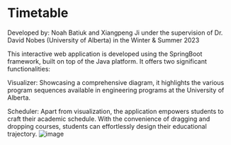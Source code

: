 # Timetable

Developed by: Noah Batiuk and Xiangpeng Ji under the supervision of Dr. David Nobes (University of Alberta) in the Winter & Summer 2023

This interactive web application is developed using the SpringBoot framework, built on top of the Java platform. It offers two significant functionalities:

Visualizer: Showcasing a comprehensive diagram, it highlights the various program sequences available in engineering programs at the University of Alberta.

Scheduler: Apart from visualization, the application empowers students to craft their academic schedule. With the convenience of dragging and dropping courses, students can effortlessly design their educational trajectory.
![image](https://github.com/xiangpen-1412/Timetable/assets/123021355/80bd4c1b-07b8-4eec-b429-e268d8e1f0ea)

